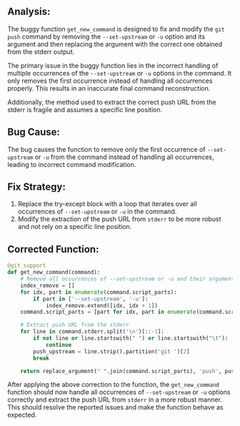 ## Analysis:
The buggy function `get_new_command` is designed to fix and modify the `git push` command by removing the `--set-upstream` or `-u` option and its argument and then replacing the argument with the correct one obtained from the stderr output.

The primary issue in the buggy function lies in the incorrect handling of multiple occurrences of the `--set-upstream` or `-u` options in the command. It only removes the first occurrence instead of handling all occurrences properly. This results in an inaccurate final command reconstruction.

Additionally, the method used to extract the correct push URL from the stderr is fragile and assumes a specific line position.

## Bug Cause:
The bug causes the function to remove only the first occurrence of `--set-upstream` or `-u` from the command instead of handling all occurrences, leading to incorrect command modification.

## Fix Strategy:
1. Replace the try-except block with a loop that iterates over all occurrences of `--set-upstream` or `-u` in the command.
2. Modify the extraction of the push URL from `stderr` to be more robust and not rely on a specific line position.

## Corrected Function:
```python
@git_support
def get_new_command(command):
    # Remove all occurrences of --set-upstream or -u and their arguments
    index_remove = []
    for idx, part in enumerate(command.script_parts):
        if part in ['--set-upstream', '-u']:
            index_remove.extend([idx, idx + 1])
    command.script_parts = [part for idx, part in enumerate(command.script_parts) if idx not in index_remove]

    # Extract push URL from the stderr
    for line in command.stderr.split('\n')[::-1]:
        if not line or line.startswith(" ") or line.startswith("\t"):
            continue
        push_upstream = line.strip().partition('git ')[2]
        break

    return replace_argument(" ".join(command.script_parts), 'push', push_upstream)
```

After applying the above correction to the function, the `get_new_command` function should now handle all occurrences of `--set-upstream` or `-u` options correctly and extract the push URL from `stderr` in a more robust manner. This should resolve the reported issues and make the function behave as expected.